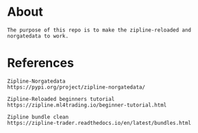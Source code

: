 # About

    The purpose of this repo is to make the zipline-reloaded and norgatedata to work.



# References

    Zipline-Norgatedata
    https://pypi.org/project/zipline-norgatedata/

    Zipline-Reloaded beginners tutorial
    https://zipline.ml4trading.io/beginner-tutorial.html

    Zipline bundle clean
    https://zipline-trader.readthedocs.io/en/latest/bundles.html


